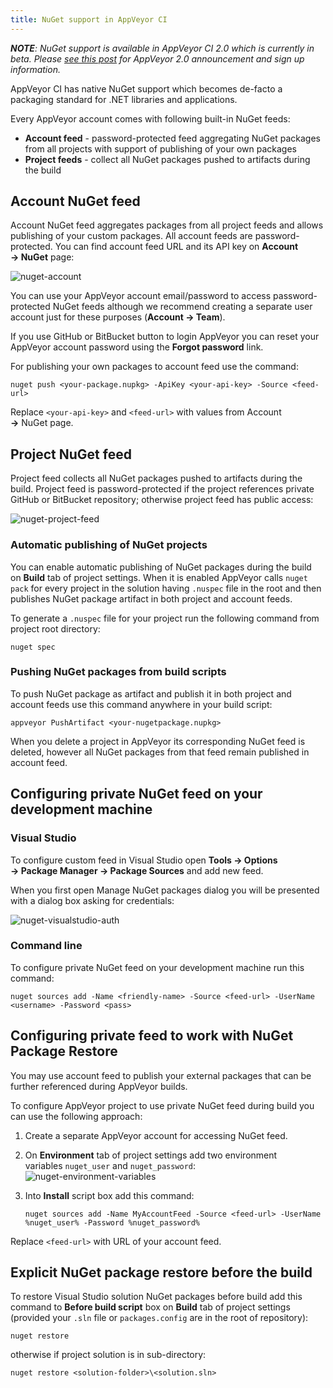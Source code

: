 ```yaml
---
title: NuGet support in AppVeyor CI
---
```


<em>**NOTE**: NuGet support is available in AppVeyor CI 2.0 which is currently in beta. Please [see this post](/blog/2014/02/19/appveyor-20-dedicated-build-vms-parallel-testing-nuget-deployment/) for AppVeyor 2.0 announcement and sign up information.</em>

AppVeyor CI has native NuGet support which becomes de-facto a packaging standard for .NET libraries and applications.

Every AppVeyor account comes with following built-in NuGet feeds:

* **Account feed** - password-protected feed aggregating NuGet packages from all projects with support of publishing of your own packages
* **Project feeds** - collect all NuGet packages pushed to artifacts during the build

## Account NuGet feed

Account NuGet feed aggregates packages from all project feeds and allows publishing of your custom packages. All account feeds are password-protected. You can find account feed URL and its API key on **Account → NuGet** page:

![nuget-account](/assets/images/posts/nuget-support/nuget-account.png)

You can use your AppVeyor account email/password to access password-protected NuGet feeds although we recommend creating a separate user account just for these purposes (**Account → Team**).

If you use GitHub or BitBucket button to login AppVeyor you can reset your AppVeyor account password using the **Forgot password** link.

For publishing your own packages to account feed use the command:

```text
nuget push <your-package.nupkg> -ApiKey <your-api-key> -Source <feed-url>
```

Replace `<your-api-key>` and `<feed-url>` with values from Account **→** NuGet page.

## Project NuGet feed

Project feed collects all NuGet packages pushed to artifacts during the build. Project feed is password-protected if the project references private GitHub or BitBucket repository; otherwise project feed has public access:

![nuget-project-feed](/assets/images/posts/nuget-support/nuget-project-feed1.png)

### Automatic publishing of NuGet projects

You can enable automatic publishing of NuGet packages during the build on **Build** tab of project settings. When it is enabled AppVeyor calls `nuget pack` for every project in the solution having `.nuspec` file in the root and then publishes NuGet package artifact in both project and account feeds.

To generate a `.nuspec` file for your project run the following command from project root directory:

```text
nuget spec
```

### Pushing NuGet packages from build scripts

To push NuGet package as artifact and publish it in both project and account feeds use this command
anywhere in your build script:

```text
appveyor PushArtifact <your-nugetpackage.nupkg>
```

When you delete a project in AppVeyor its corresponding NuGet feed is deleted, however all NuGet
packages from that feed remain published in account feed.

## Configuring private NuGet feed on your development machine

### Visual Studio

To configure custom feed in Visual Studio open **Tools → Options → Package Manager → Package Sources** and add new feed.

When you first open Manage NuGet packages dialog you will be presented with a dialog box asking for credentials:

![nuget-visualstudio-auth](/assets/images/docs/nuget-visualstudio-auth.png)

### Command line

To configure private NuGet feed on your development machine run this command:

```text
nuget sources add -Name <friendly-name> -Source <feed-url> -UserName <username> -Password <pass>
```

## Configuring private feed to work with NuGet Package Restore

You may use account feed to publish your external packages that can be further referenced during AppVeyor builds.

To configure AppVeyor project to use private NuGet feed during build you can use the following approach:

1. Create a separate AppVeyor account for accessing NuGet feed.
2. On **Environment** tab of project settings add two environment variables `nuget_user` and `nuget_password`:
   ![nuget-environment-variables](/assets/images/docs/nuget-environment-variables.png)
3. Into **Install** script box add this command:

    ```text
    nuget sources add -Name MyAccountFeed -Source <feed-url> -UserName %nuget_user% -Password %nuget_password%
    ```

Replace `<feed-url>` with URL of your account feed.

## Explicit NuGet package restore before the build

To restore Visual Studio solution NuGet packages before build add this command to **Before build script** box on **Build** tab of project settings (provided your `.sln` file or `packages.config` are in the root of repository):

```text
nuget restore
```

otherwise if project solution is in sub-directory:

```text
nuget restore <solution-folder>\<solution.sln>
```

